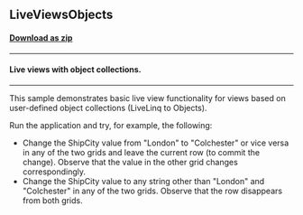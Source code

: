 ## LiveViewsObjects
#### [Download as zip](https://minhaskamal.github.io/DownGit/#/home?url=https://github.com/GrapeCity/ComponentOne-WinForms-Samples/tree/master/NetFramework\DataSource\CS\LiveLinq\HowTo\LiveViews\LiveViewsObjects)
____
#### Live views with object collections.
____
This sample demonstrates basic live view functionality for views based on user-defined object collections (LiveLinq to Objects).

Run the application and try, for example, the following:

* Change the ShipCity value from "London" to "Colchester" or vice versa in any of the two grids and leave the current row (to commit the change). Observe that the value in the other grid changes correspondingly.
* Change the ShipCity value to any string other than "London" and "Colchester" in any of the two grids. Observe that the row disappears from both grids.
